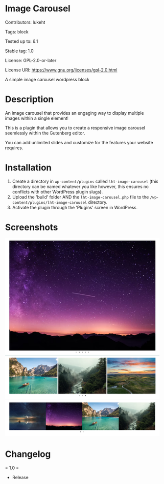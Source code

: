 Image Carousel 
==============
Contributors:      lukeht

Tags:              block

Tested up to:      6.1

Stable tag:        1.0

License:           GPL-2.0-or-later

License URI:       https://www.gnu.org/licenses/gpl-2.0.html

A simple image carousel wordpress block

Description 
==============

An image carousel that provides an engaging way to display multiple images within a single element!

This is a plugin that allows you to create a responsive image carousel seemlessly within the Gutenberg editor.

You can add unlimited slides and customize for the features your website requires.

Installation
==============

1. Create a directory in `wp-content/plugins` called `lht-image-carousel` (this directory can be named whatever you like however, this ensures no conflicts with other WordPress plugin slugs).
2. Upload the 'build' folder AND the `lht-image-carousel.php` file to the `/wp-content/plugins/lht-image-carousel` directory.
3. Activate the plugin through the 'Plugins' screen in WordPress.

Screenshots
==============

![Alt text](/screenshot1.png?raw=true "Single Slide")
![Alt text](/screenshot2.png?raw=true "Three Slides")
![Alt text](/screenshot3.png?raw=true "Four Slides")

Changelog
==============

= 1.0 =
* Release
